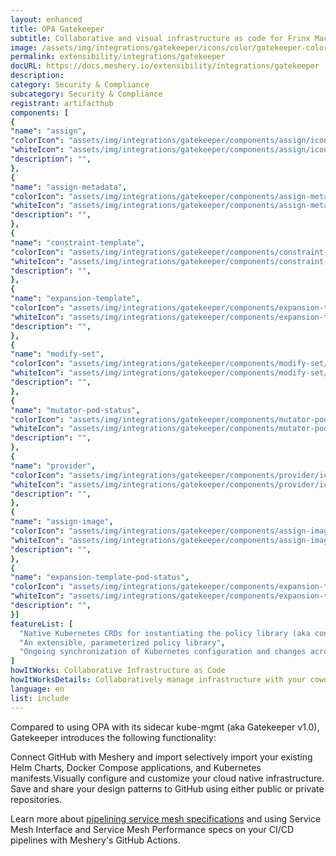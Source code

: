 ```yaml
---
layout: enhanced
title: OPA Gatekeeper
subtitle: Collaborative and visual infrastructure as code for Frinx Machine
image: /assets/img/integrations/gatekeeper/icons/color/gatekeeper-color.svg
permalink: extensibility/integrations/gatekeeper
docURL: https://docs.meshery.io/extensibility/integrations/gatekeeper
description: 
category: Security & Compliance
subcategory: Security & Compliance
registrant: artifacthub
components: [
{
"name": "assign",
"colorIcon": "assets/img/integrations/gatekeeper/components/assign/icons/color/assign-color.svg",
"whiteIcon": "assets/img/integrations/gatekeeper/components/assign/icons/white/assign-white.svg",
"description": "",
},
{
"name": "assign-metadata",
"colorIcon": "assets/img/integrations/gatekeeper/components/assign-metadata/icons/color/assign-metadata-color.svg",
"whiteIcon": "assets/img/integrations/gatekeeper/components/assign-metadata/icons/white/assign-metadata-white.svg",
"description": "",
},
{
"name": "constraint-template",
"colorIcon": "assets/img/integrations/gatekeeper/components/constraint-template/icons/color/constraint-template-color.svg",
"whiteIcon": "assets/img/integrations/gatekeeper/components/constraint-template/icons/white/constraint-template-white.svg",
"description": "",
},
{
"name": "expansion-template",
"colorIcon": "assets/img/integrations/gatekeeper/components/expansion-template/icons/color/expansion-template-color.svg",
"whiteIcon": "assets/img/integrations/gatekeeper/components/expansion-template/icons/white/expansion-template-white.svg",
"description": "",
},
{
"name": "modify-set",
"colorIcon": "assets/img/integrations/gatekeeper/components/modify-set/icons/color/modify-set-color.svg",
"whiteIcon": "assets/img/integrations/gatekeeper/components/modify-set/icons/white/modify-set-white.svg",
"description": "",
},
{
"name": "mutator-pod-status",
"colorIcon": "assets/img/integrations/gatekeeper/components/mutator-pod-status/icons/color/mutator-pod-status-color.svg",
"whiteIcon": "assets/img/integrations/gatekeeper/components/mutator-pod-status/icons/white/mutator-pod-status-white.svg",
"description": "",
},
{
"name": "provider",
"colorIcon": "assets/img/integrations/gatekeeper/components/provider/icons/color/provider-color.svg",
"whiteIcon": "assets/img/integrations/gatekeeper/components/provider/icons/white/provider-white.svg",
"description": "",
},
{
"name": "assign-image",
"colorIcon": "assets/img/integrations/gatekeeper/components/assign-image/icons/color/assign-image-color.svg",
"whiteIcon": "assets/img/integrations/gatekeeper/components/assign-image/icons/white/assign-image-white.svg",
"description": "",
},
{
"name": "expansion-template-pod-status",
"colorIcon": "assets/img/integrations/gatekeeper/components/expansion-template-pod-status/icons/color/expansion-template-pod-status-color.svg",
"whiteIcon": "assets/img/integrations/gatekeeper/components/expansion-template-pod-status/icons/white/expansion-template-pod-status-white.svg",
"description": "",
}]
featureList: [
  "Native Kubernetes CRDs for instantiating the policy library (aka constraints)",
  "An extensible, parameterized policy library",
  "Ongoing synchronization of Kubernetes configuration and changes across any number of clusters."
]
howItWorks: Collaborative Infrastructure as Code
howItWorksDetails: Collaboratively manage infrastructure with your coworkers synchronously sharing the same designs.
language: en
list: include
---
```

<p>
Compared to using OPA with its sidecar kube-mgmt (aka Gatekeeper v1.0), Gatekeeper introduces the following functionality:
</p>
<p>
    Connect GitHub with Meshery and import selectively import your existing Helm Charts, Docker Compose applications, and Kubernetes manifests.Visually configure and customize your cloud native infrastructure.
    Save and share your design patterns to GitHub using either public or private repositories.
</p>
<p>
    Learn more about <a href="/blog/service-mesh-specifications/pipelining-service-mesh-specifications">pipelining service mesh specifications</a> and using Service Mesh Interface and Service Mesh Performance specs on your CI/CD pipelines with Meshery's GitHub Actions.
</p>
